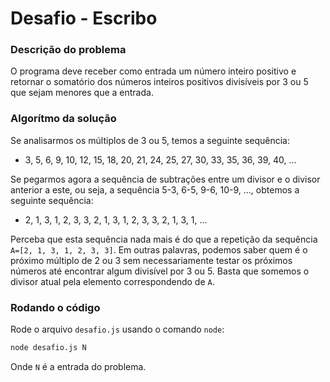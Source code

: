 # Desafio - Escribo

### Descrição do problema

O programa deve receber como entrada um número inteiro positivo e retornar o somatório dos números inteiros positivos divisíveis por 3 ou 5 que sejam menores que a entrada.

### Algorítmo da solução

Se analisarmos os múltiplos de 3 ou 5, temos a seguinte sequência:

- 3, 5, 6, 9, 10, 12, 15, 18, 20, 21, 24, 25, 27, 30, 33, 35, 36, 39, 40, ...

Se pegarmos agora a sequência de subtrações entre um divisor e o divisor anterior a este, ou seja, a sequência 5-3, 6-5, 9-6, 10-9, ..., obtemos a seguinte sequência:

- 2, 1, 3, 1, 2, 3, 3, 2, 1, 3, 1, 2, 3, 3, 2, 1, 3, 1, ...

Perceba que esta sequência nada mais é do que a repetição da sequência `A=[2, 1, 3, 1, 2, 3, 3]`. Em outras palavras, podemos saber quem é o próximo múltiplo de 2 ou 3 sem necessariamente testar os próximos números até encontrar algum divisível por 3 ou 5. Basta que somemos o divisor atual pela elemento correspondendo de `A`.

### Rodando o código

Rode o arquivo `desafio.js` usando o comando `node`:

```bash
node desafio.js N
```

Onde `N` é a entrada do problema.
